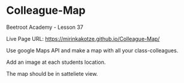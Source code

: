 # Colleague-Map
Beetroot Academy - Lesson 37

Live Page URL: https://mirinkakotze.github.io/Colleague-Map/

Use google Maps API and make a map with all your class-colleagues.

Add an image at each students location.

The map should be in satteliete view.
